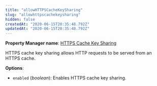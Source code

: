 ```yaml
---
title: "allowHTTPSCacheKeySharing"
slug: "allowhttpscachekeysharing"
hidden: false
createdAt: "2020-06-15T20:35:48.792Z"
updatedAt: "2020-06-15T20:35:48.792Z"
---
```

__Property Manager name__: [HTTPS Cache Key Sharing](https://control.akamai.com/wh/CUSTOMER/AKAMAI/en-US/WEBHELP/property-manager/property-manager-help/csh_lookup.html?id=PM_9025)

HTTPS cache key sharing allows HTTP requests to be served from an HTTPS cache.

__Options__:

<div class="option" markdown="1" id="allowHTTPSCacheKeySharing.enabled" >

- `enabled` (_boolean_): Enables HTTPS cache key sharing.

</div>

</div>

<div class="feature" data-feature="allowHTTPSDowngrade" markdown="1">
